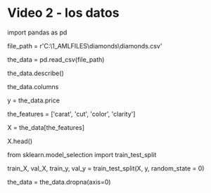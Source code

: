 
# Video 2 - los datos

import pandas as pd

file_path = r'C:\\1_AMLFILES\diamonds\diamonds.csv'

the_data = pd.read_csv(file_path)

the_data.describe()

the_data.columns

y = the_data.price

the_features = ['carat', 'cut', 'color', 'clarity']

X = the_data[the_features]

X.head()

from sklearn.model_selection import train_test_split

train_X, val_X, train_y, val_y = train_test_split(X, y, random_state = 0)

the_data = the_data.dropna(axis=0)